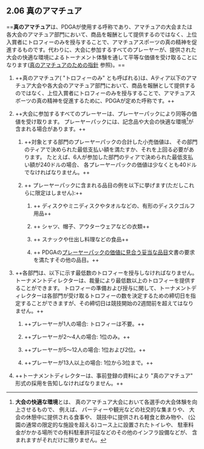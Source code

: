 ## 2.06 真のアマチュア

==**真のアマチュア**は、PDGAが使用する呼称であり、アマチュアの大会または各大会のアマチュア部門において、商品を報酬として提供するのではなく、上位入賞者にトロフィーのみを授与することで、アマチュアスポーツの真の精神を促進するものです。代わりに、大会に参加するすべてのプレーヤーが、提供された大会の快適な環境によるトーナメント体験を通して平等な価値を受け取ることになります([真のアマチュアのための指針](https://jpdga-shizuoka.github.io/ssa-round-ratings/libraries/trueamateur) 参照)。==

1. ++真のアマチュア( "トロフィーのみ" とも呼ばれる)は、Aティア以下のアマチュア大会や各大会のアマチュア部門において、商品を報酬として提供するのではなく、上位入賞者にトロフィーのみを授与することで、アマチュアスポーツの真の精神を促進するために、PDGAが定めた呼称です。++

1. ++大会に参加するすべてのプレーヤーは、プレーヤーパックにより同等の価値を受け取ります。
プレーヤーパックには、記念品や大会の快適な環境[^2.06.1]が含まれる場合があります。++

    1. ++対象とする部門のプレーヤーパックの合計した小売価値は、
    その部門のティアで決められた最低支払い額を満たすか、それを上回る必要があります。
    たとえば、6人が参加した部門のティアで決められた最低支払い額が240ドルの場合、
    各プレーヤーパックの価値は少なくとも40ドルでなければなりません。++

    1. ++ プレーヤーパックに含まれる品目の例を以下に挙げます(ただしこれらに限定はしません):++

        1. ++ ディスクやミニディスクやタオルなどの、有形のディスクゴルフ用品++

        1. ++ シャツ、帽子、アウターウェアなどの衣類++

        1. ++ スナックや仕出し料理などの食品++

        1. ++ PDGAの[プレーヤーパックの価値に見合う妥当な品目](dgj/playerpack)文書の要求を満たすその他の品目。++

1. ++各部門は、以下に示す最低数のトロフィーを授与しなければなりません。
トーナメントディレクターは、裁量により最低数以上のトロフィーを提供することができます。
トロフィーの準備および授与に関して、トーナメントディレクターは各部門が受け取るトロフィーの数を決定するための締切日を指定することができますが、その締切日は競技開始の2週間前を超えてはなりません。++

	1. ++プレーヤーが1人の場合: トロフィーは不要。++

	1. ++プレーヤーが2～4人の場合: 1位のみ。++

	1. ++プレーヤーが5～12人の場合: 1位および2位。++

	1. ++プレーヤーが13人以上の場合: 1位から3位まで。++

1. ++トーナメントディレクターは、事前登録の資料により "真のアマチュア" 形式の採用を告知しなければなりません。++


[^2.06.1]: **大会の快適な環境**とは、
真のアマチュア大会において各選手の大会体験を向上させるもので、
例えば、
パーティーや観光などの社交的な集まりや、
大会の休憩中に提供される食事や、
競技中に提供される軽食と飲み物や、
(公園の通常の限定的な施設を超える)コース上に設置されたトイレや、
駐車料金がかかる場所での有料駐車許可証などのその他のインフラ設備などが、
含まれますがそれだけに限りません。
